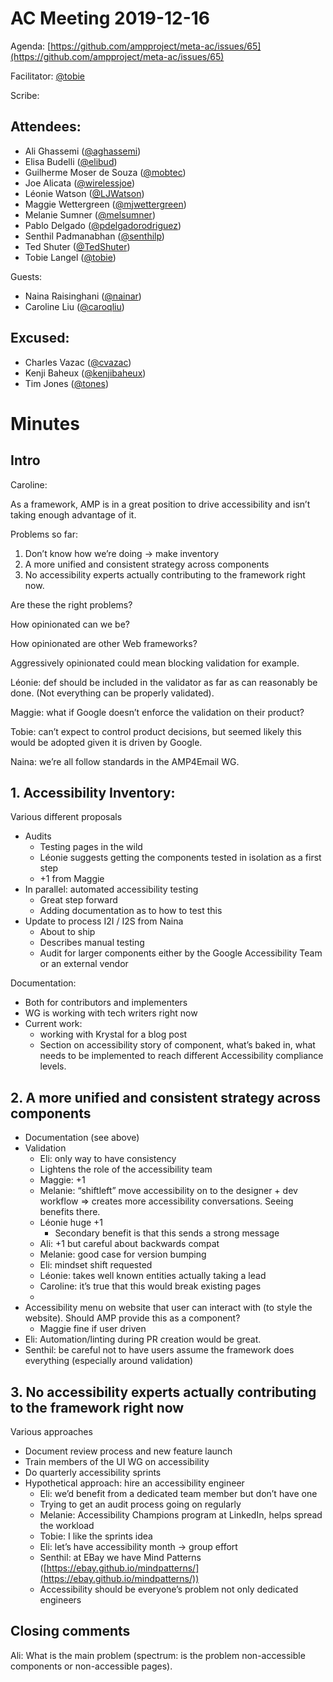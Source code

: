 # **AC Meeting 2019-12-16**

Agenda: [https://github.com/ampproject/meta-ac/issues/65](https://github.com/ampproject/meta-ac/issues/65)

Facilitator: [@tobie][tobie]

Scribe: 


## **Attendees:**

*   Ali Ghassemi ([@aghassemi][aghassemi])
*   Elisa Budelli ([@elibud][elibud])
*   Guilherme Moser de Souza ([@mobtec][mobtec])
*   Joe Alicata ([@wirelessjoe][wirelessjoe])
*   Léonie Watson ([@LJWatson][LJWatson])
*   Maggie Wettergreen ([@mjwettergreen][mjwettergreen])
*   Melanie Sumner ([@melsumner][melsumner])
*   Pablo Delgado ([@pdelgadorodriguez][pdelgadorodriguez])
*   Senthil Padmanabhan ([@senthilp][senthilp])
*   Ted Shuter ([@TedShuter][TedShuter])
*   Tobie Langel ([@tobie][tobie])

Guests:

*   Naina Raisinghani ([@nainar][nainar])
*   Caroline Liu ([@caroqliu][caroqliu])

## **Excused:**

*   Charles Vazac ([@cvazac][cvazac])
*   Kenji Baheux ([@kenjibaheux][kenjibaheux])
*   Tim Jones ([@tones][tones])

# **Minutes**

## Intro

Caroline:

As a framework, AMP is in a great position to drive accessibility and isn’t taking enough advantage of it.

Problems so far:



1. Don’t know how we’re doing -> make inventory
2. A more unified and consistent strategy across components
3. No accessibility experts actually contributing to the framework right now.

Are these the right problems?

How opinionated can we be?

How opinionated are other Web frameworks?

Aggressively opinionated could mean blocking validation for example.

Léonie: def should be included in the validator as far as can reasonably be done. (Not everything can be properly validated).

Maggie: what if Google doesn’t enforce the validation on their product?

Tobie: can’t expect to control product decisions, but seemed likely this would be adopted given it is driven by Google.

Naina: we’re all follow standards in the AMP4Email WG.


## 1. Accessibility Inventory:

Various different proposals

*   Audits
    *   Testing pages in the wild
    *   Léonie suggests getting the components tested in isolation as a first step
    *   +1 from Maggie
*   In parallel: automated accessibility testing
    *   Great step forward
    *   Adding documentation as to how to test this
*   Update to process I2I / I2S from Naina
    *   About to ship
    *   Describes manual testing
    *   Audit for larger components either by the Google Accessibility Team or an external vendor

Documentation:

*   Both for contributors and implementers
*   WG is working with tech writers right now
*   Current work:
    *   working with Krystal for a blog post
    *   Section on accessibility story of component, what’s baked in, what needs to be implemented to reach different Accessibility compliance levels.


## 2. A more unified and consistent strategy across components

*   Documentation (see above)
*   Validation
    *   Eli: only way to have consistency
    *   Lightens the role of the accessibility team
    *   Maggie: +1
    *   Melanie: “shiftleft” move accessibility on to the designer + dev workflow => creates more accessibility conversations. Seeing benefits there.
    *   Léonie huge +1
        *   Secondary benefit is that this sends a strong message
    *   Ali: +1 but careful about backwards compat
    *   Melanie: good case for version bumping
    *   Eli: mindset shift requested
    *   Léonie: takes well known entities actually taking a lead
    *   Caroline: it’s true that this would break existing pages
    *   
*   Accessibility menu on website that user can interact with (to style the website). Should AMP provide this as a component?
    *   Maggie fine if user driven
*   Eli: Automation/linting during PR creation would be great.
*   Senthil: be careful not to have users assume the framework does everything (especially around validation)


## 3. No accessibility experts actually contributing to the framework right now

Various approaches

*   Document review process and new feature launch 
*   Train members of the UI WG on accessibility
*   Do quarterly accessibility sprints
*   Hypothetical approach: hire an accessibility engineer
    *   Eli: we’d benefit from a dedicated team member but don’t have one
    *   Trying to get an audit process going on regularly
    *   Melanie: Accessibility Champions program at LinkedIn, helps spread the workload
    *   Tobie: I like the sprints idea
    *   Eli: let’s have accessibility month -> group effort
    *   Senthil: at EBay we have Mind Patterns ([https://ebay.github.io/mindpatterns/](https://ebay.github.io/mindpatterns/))
    *   Accessibility should be everyone’s problem not only dedicated engineers


## Closing comments

Ali: What is the main problem (spectrum: is the problem non-accessible components or non-accessible pages).

[tobie]: https://github.com/tobie
[wirelessjoe]: https://github.com/wirelessjoe
[cvazac]: https://github.com/cvazac
[mobtec]: https://github.com/mobtec
[senthilp]: https://github.com/senthilp
[tones]: https://github.com/tones
[kenjibaheux]: https://github.com/kenjibaheux
[elibud]: https://github.com/elibud
[pdelgadorodriguez]: https://github.com/pdelgadorodriguez
[mjwettergreen]: https://github.com/mjwettergreen
[melsumner]: https://github.com/melsumner
[TedShuter]: https://github.com/TedShuter
[LJWatson]: https://github.com/LJWatson
[aghassemi]: https://github.com/aghassemi
[nainar]: https://github.com/nainar
[caroqliu]: https://github.com/caroqliu
